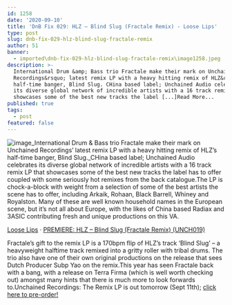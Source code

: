 ```yaml
---
id: 1258
date: '2020-09-10'
title: 'DnB Fix 029: HLZ – Blind Slug (Fractale Remix) - Loose Lips'
type: post
slug: dnb-fix-029-hlz-blind-slug-fractale-remix
author: 51
banner:
  - imported\dnb-fix-029-hlz-blind-slug-fractale-remix\image1258.jpeg
description: >-
  International Drum &amp; Bass trio Fractale make their mark on Unchained
  Recordings&rsquo; latest remix LP with a heavy hitting remix of HLZ&rsquo;s
  half-time banger, Blind Slug. CHina based label; Unchained Audio celebrates
  its diverse global network of incredible artists with a 16 track remix LP that
  showcases some of the best new tracks the label [...]Read More...
published: true
tags:
  - post
featured: false
---
```

![image](../imported\dnb-fix-029-hlz-blind-slug-fractale-remix\image1258.jpeg)_International Drum & Bass trio Fractale make their mark on Unchained Recordings’ latest remix LP with a heavy hitting remix of HLZ’s half-time banger, Blind Slug._CHina based label; Unchained Audio celebrates its diverse global network of incredible artists with a 16 track remix LP that showcases some of the best new tracks the label has to offer coupled with some seriously hot remixes from the back catalogue.The LP is chock-a-block with weight from a selection of some of the best artists the scene has to offer, including Arkaik, Rohaan, Black Barrell, Whiney and Royalston. Many of these are well known household names in the European scene, but it’s not all about Europe, with the likes of China based Radiax and 3ASIC contributing fresh and unique productions on this VA.

[Loose Lips](https://soundcloud.com/loose-lips123 "Loose Lips") · [PREMIERE: HLZ – Blind Slug (Fractale Remix) (UNCH019)](https://soundcloud.com/loose-lips123/premiere-hlz-blind-slug-fractale-remix-unch019 "PREMIERE: HLZ - Blind Slug (Fractale Remix) (UNCH019)")

Fractale’s gift to the remix LP is a 170bpm flip of HLZ’s track ‘Blind Slug’ – a heavyweight halftime track remixed into a gritty roller with tribal drums. The trio also have one of their own original productions on the release that sees Dutch Producer Subp Yao on the remix.This year has seen Fractale back with a bang, with a release on Terra Firma (which is well worth checking out) amongst many hints that there is much more to look forwards to.Unchained Recordings: The Remix LP is out tomorrow (Sept 11th); [click here to pre-order!](https://unchainedrecordings.bandcamp.com/album/unchained-the-remixes)